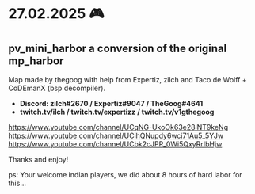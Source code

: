 # 27.02.2025 🎮

## pv_mini_harbor a conversion of the original mp_harbor

Map made by thegoog with help from Expertiz, zilch and Taco de Wolff + CoDEmanX (bsp decompiler).


- **Discord: zilch#2670   /   Expertiz#9047                  /  TheGoog#4641**
- **twitch.tv/ilch       /   twitch.tv/expertizz            /  twitch.tv/v1gthegoog**
                                                       
https://www.youtube.com/channel/UCqNG-UkoOk63e28lNT9keNg
https://www.youtube.com/channel/UCihQNupdy6wci71Au5_5YJw
https://www.youtube.com/channel/UCbk2cJPR_0Wi5QxyRrIbHjw

Thanks and enjoy! 

ps: Your welcome indian players, we did about 8 hours of hard labor for this...